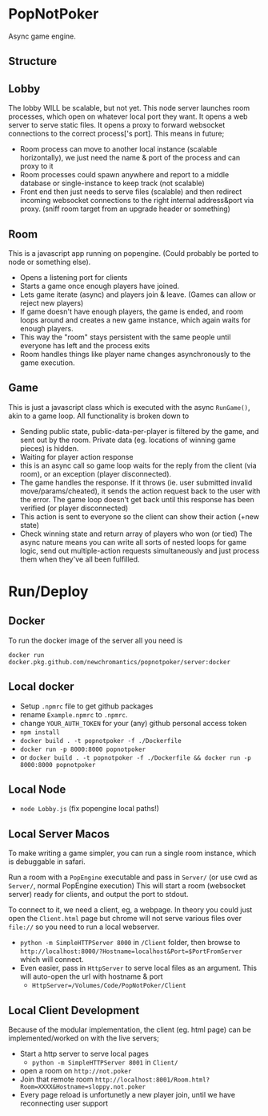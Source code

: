 PopNotPoker
==================
Async game engine.

Structure
--------------------
Lobby
------------
The lobby WILL be scalable, but not yet. This node server launches room processes, which open on whatever local port they want.
It opens a web server to serve static files.
It opens a proxy to forward websocket connections to the correct process['s port].
This means in future;
- Room process can move to another local instance (scalable horizontally), we just need the name & port of the process and can proxy to it
- Room processes could spawn anywhere and report to a middle database or single-instance to keep track (not scalable)
- Front end then just needs to serve files (scalable) and then redirect incoming websocket connections to the right internal address&port via proxy. (sniff room target from an upgrade header or something)

Room 
----------------
This is a javascript app running on popengine. (Could probably be ported to node or something else).
- Opens a listening port for clients
- Starts a game once enough players have joined. 
- Lets game iterate (async) and players join & leave. (Games can allow or reject new players)
- If game doesn't have enough players, the game is ended, and room loops around and creates a new game instance, which again waits for enough players.
- This way the "room" stays persistent with the same people until everyone has left and the process exits
- Room handles things like player name changes asynchronously to the game execution.

Game
------------------
This is just a javascript class which is executed with the async `RunGame()`, akin to a game loop.
All functionality is broken down to 
- Sending public state, public-data-per-player is filtered by the game, and sent out by the room. Private data (eg. locations of winning game pieces) is hidden. 
- Waiting for player action response
 - this is an async call so game loop waits for the reply from the client (via room), or an exception (player disconnected). 
 - The game handles the response. If it throws (ie. user submitted invalid move/params/cheated), it sends the action request back to the user with the error. The game loop doesn't get back until this response has been verified (or player disconnected)
- This action is sent to everyone so the client can show their action (+new state)
- Check winning state and return array of players who won (or tied)
The async nature means you can write all sorts of nested loops for game logic, send out multiple-action requests simultaneously and just process them when they've all been fulfilled.

Run/Deploy
====================

Docker
------------------
To run the docker image of the server all you need is

`docker run  docker.pkg.github.com/newchromantics/popnotpoker/server:docker`

Local docker
-------------------
- Setup `.npmrc` file to get github packages
 - rename `Example.npmrc` to `.npmrc`. 
 - change `YOUR_AUTH_TOKEN` for your (any) github personal access token
- `npm install`
- `docker build . -t popnotpoker -f ./Dockerfile`
- `docker run -p 8000:8000 popnotpoker`
- or `docker build . -t popnotpoker -f ./Dockerfile && docker run -p 8000:8000 popnotpoker`

Local Node
-----------------
- `node Lobby.js` (fix popengine local paths!)


Local Server Macos
----------------------
To make writing a game simpler, you can run a single room instance, which is debuggable in safari.

Run a room with a `PopEngine` executable and pass in `Server/` (or use cwd as `Server/`, normal PopEngine execution)
This will start a room (websocket server) ready for clients, and output the port to stdout.

To connect to it, we need a client, eg, a webpage. In theory you could just open the `Client.html` page but chrome will not serve various files over `file://` so you need to run a local webserver.
- `python -m SimpleHTTPServer 8000` in `/Client` folder, then browse to `http://localhost:8000/?Hostname=localhost&Port=$PortFromServer` which will connect.
- Even easier, pass in `HttpServer` to serve local files as an argument. This will auto-open the url with hostname & port
	- `HttpServer=/Volumes/Code/PopNotPoker/Client`

Local Client Development
-----------------------
Because of the modular implementation, the client (eg. html page) can be implemented/worked on with the live servers;

- Start a http server to serve local pages
	- `python -m SimpleHTTPServer 8001` in `Client/`
- open a room on `http://not.poker`
- Join that remote room `http://localhost:8001/Room.html?Room=XXXX&Hostname=sloppy.not.poker`
- Every page reload is unfortunetly a new player join, until we have reconnecting user support


